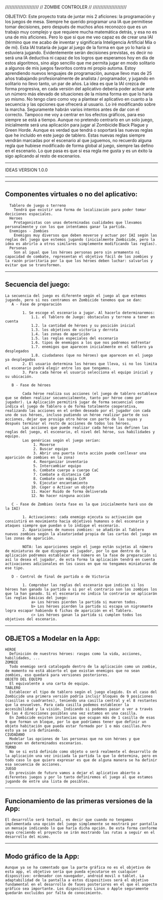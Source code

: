 
//////////////////////
// ZOMBIE CONTROLER //
//////////////////////


OBJETIVO:
  Este proyecto trata de juntar mis 2 aficiones: la programación y los juegos de mesa. Siempre he querido programar una IA que permitiese tomar decisiones, pero después de muchos años reconozco que es un trabajo muy complejo y que requiere mucha matemática detrás, y esa no es una de mis aficiones. Pero lo que si que me veo capaz es de crear una IAI (término que me acabo de inventar y significaría Inteligencia Artificial Mía o de mí). Esta IAI trataría de jugar al juego de la forma en que yo lo haría si estuviera jugando. 
  Evidentemente serán decisiones previstas, es decir no será una IA deductiva ni capaz de los logros que esperamos hoy en día de estos algoritmos, sino algo sencillo que me permita jugar en modo solitario a algunos de mis juegos favoritos contra mi propio automa. 
  Estoy aprendiendo nuevos lenguajes de programación, aunque llevo mas de 25 años trabajando profesionalmente de analista / programador, y jugando en solitario no llevo tanto, un par de años.
  La idea es que la IAI crezca de forma progresiva, en cada versión del aplicativo debería poder actuar ante un número más elevado de situaciones de la misma forma en que lo haría yo mismo. 
  No tengo claro como voy a plantear el aplicativo en cuanto a la secuencia y las opciones que ofrecerá al usuario. Lo iré modificando sobre la marcha. Seguramente habrán varios intentos antes de dar con el correcto.
  Tampoco me voy a centrar en los efectos gráficos, para eso siempre se está a tiempo. 
  Aunque no pretendo centrarlo en un solo juego, inicialmente será una aplicación para jugar al Zombicide Black Plague y Green Horde. Aunque es verdad que tendrá o soportará las nuevas reglas que he incluído en este juego de tablero. Estas nuevas reglas siempre vendrán marcadas por el escenario al que juguemos, no recuerdo alguna regla que hubiese modificado de forma global al juego, siempre las defino en el escenario. Lo que pasa es que si esa regla me gusta y es un éxito la sigo aplicando al resto de escenarios.

___________________

IDEAS VERSION 1.0.0
___________________  

  ------------------------------------------
  Componentes virtuales o no del aplicativo:
  ------------------------------------------
      Tablero de juego o terreno
        Tendrá que existir una forma de localización para poder tomar deciciones espaciales.
      Heroes
        Protagonistas con unas determinadas cualidades que llevamos personalmente y con los que intentamos ganar la partida.
      Enemigos - Zombies
        Enemigos muy diversos que deben moverse y actuar por IAI según las reglas del juego que estemos jugando (inicialmente Zombicide, pero la idea es abrirlo a otros similares simplemente modificando las reglas).
      Personas
        Son al igual que los héroes personas pero sin armamento ni capacidad de combate, representan el objetivo fácil de los zombies y la razón prioritaria por la que los héroes deben luchar: salvarlos y evitar que se transformen.


  --------------------
  Secuencia del juego:
  --------------------

    La secuencia del juego es diferente según el juego al que estemos jugando, pero si nos centramos en Zombicide tenemos que se dan:
       A - Fase de preparación

            1. Se escoge el escenario a jugar. Al hacerlo determinaremos:
                1.1. el Tablero de Juego: obstaculos y terreno a tener en cuenta 
                1.2. la cantidad de héroes y su posición inicial
                1.3. los objetivos de victoria y derrota
                1.4. las zonas de aparición
                1.5. las reglas especiales del escenario                
                1.6. tipos de enemigos a los que nos podremos enfrentar
                1.7. enemigos que aparecen inicialmente en el tablero ya desplegados
                1.8. ciudadanos (que no héroes) que aparecen en el juego ya desplegados
            2. El usuario determina los héroes que lleva, si no los limita el escenario podrá elegir entre los que tengamos.
            3. Para cada héroe el usuario selecciona el equipo inicial y su ubicación.

       B - Fase de héroes

            Cada héroe realiza sus acciones (el juego de tablero establece que se deben realizar secuencialmente, tanto por héroe como por jugador). La Aplicación permitirá jugar de forma secuencial como indica el juego de Tablero o de forma totalmente cooperativa, realizando las acciones en el orden deseado por el jugador con cada uno de sus héroes, incluso pudiendo un héroe realizar parte de sus acciones, dejar que prosiga otro héroe con parte de las suyas y después terminar el resto de acciones de todos los héroes.
            Las acciones que puede realizar cada héroe las definen las reglas del juego, el escenario, el nivel del héroe, sus habilidades y equipo.
            Las genéricas según el juego serían:
                 1. Moverse
                 2. Buscar equipo
                 3. Abrir una puerta (esta acción puede conllevar una aparición de zombies en la zona)
                 4. Reorganizar inventario
                 5. Intercambiar equipo
                 6. Combate cuerpo a cuerpo CaC
                 7. Combate a distancia CaD
                 8. Combate con mágia CcM
                 9. Ejecutar encantamiento
                10. Coger o Activar un objeto
                11. Hacer Ruido de forma deliverada
                12. No hacer ninguna acción
            
       C - Fase de Zombies (esta fase es la que inicialmente hará uso de la IAI)

            1. Activaciones: cada enemigo ejecuta su activación que consistirá en movimiento hacia objetivos humanos o del escenario y ataques siempre que puedan o lo indique el escenario.
            2. Apariciones de nuevos zombies: se añadirán al Tablero nuevos zombies según la aleatoriedad propia de las cartas del juego en las zonas de aparición. 

            NOTA: las apariciones según el juego están sujetas al número de miniaturas de que disponga el jugador, por lo que dentro de la aplicación podremos establecer ese número en la fase de preparación si así lo desea el jugador, de esta forma la aplicación tendrá en cuenta activaciones adicionales en los casos en que no tengamos miniaturas de ese tipo. 

       D - Control de final de partida o de Victoria

            1. Comprobar las reglas del escenario que indican si los héroes han ganado la partida o si por el contrario son los zombies los que la han ganado. Si el escenario no indica lo contrario se aplicarán las reglas básicas del juego:
                a> Los héroes pierden la partida si mueren todos.
                b> Los héroes pierden la partida si escapa un nigromante logra escapar habiendo 6 fichas de aparición en el Tablero.
                c> Los héroes ganan la partida si cumplen todos los objetivos del escenario.


  ----------------------------
  OBJETOS a Modelar en la App:
  ----------------------------
  
    HEROE
      Definición de nuestros héroes: rasgos como la vida, acciones, habilidades, ... 
    ZOMBIE
      Todo enemigo será catalogado dentro de la aplicación como un zombie, de momento no está abierto el que existan enemigos que no sean zombies, eso quedará para versiones posteriores.
    OBJETO DEL EQUIPO
      El equivalente a una carta de equipo.
    TABLERO  
      Establecer el tipo de tablero según el juego elegido. En el caso del Zombicide una primera versión podría incluir bloques de 9 posiciones (casillas o cuadrantes), teniendo una casilla central y el 8 restantes que la envuelven. Para cada casilla podemos establecer la accesibilidad y la visión. Indicando si podemos pasar o ver a través de las 4 direcciones posibles una vez estamos en una casilla.
      En Zombicide existen instancias que ocupan más de 1 casilla de esas 9 que forman un bloque, por lo que podríamos tener que definir un objeto habitación que pueda estar formado por 1 o más casillas.Pero esto ya se irá definiendo.
    CIUDADANO
      Modelar las opciones de las personas que no son héroes y que aparecen en determinados escenarios.
    TURNO
      No se si está definido como objeto o será realmente el desarrollo de la aplicación una vez iniciada la partida la que lo determina, pero en todo caso lo que quiero expresar es que de alguna manera se ha definir esa secuencia de acciones.
    JUEGO
      En previsión de futuro vamos a dejar el aplicativo abierto a diferentes juegos y por lo tanto definiremos el juego al que estamos jugando de entre una lista de posibles.


  ---------------------------------------------------
  Funcionamiento de las primeras versiones de la App:
  ---------------------------------------------------

    El desarrollo será textual, es decir que cuando no tengamos implementada una opción del juego simplemente se mostrará por pantalla un mensaje indicando lo que haría dicha opción. De esta forma conforme vaya creciendo el proyecto se irán mostrando las rutas a seguir en el desarrollo del mismo. 


  -----------------------
  Modo gráfico de la App:
  -----------------------

    Aunque ya se ha comentado que la parte gráfica no es el objetivo de esta app, el objetivo sería que pueda ejecutarse en cualquier dispositivo: ordenador con navegador, android movil o tablet. La adaptabilidad de la pantalla a estos dispositivos será el objetivo fundamental en el desarrollo de fases posteriores en el que el aspecto gráfico sea importante. Los dispositivos Linux o Apple seguramente quedarán excluídos por falta de conocimiento.

  
